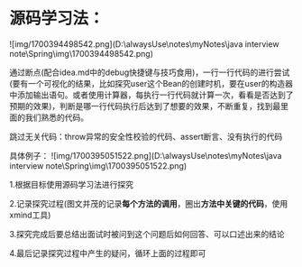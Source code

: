 # 源码学习法：

![img/1700394498542.png](D:\alwaysUse\notes\myNotes\java interview note\Spring\img\1700394498542.png)

通过断点(配合idea.md中的debug快捷键与技巧食用)，一行一行代码的进行尝试(要有一个可视化的结果，比如探究user这个Bean的创建时机，要在user的构造器中添加输出语句。或者使用计算器，每执行一行代码就计算一次，看看是否达到了预期的效果)，判断是哪一行代码执行后达到了想要的效果，不断重复，找到最里面的我们熟悉的代码。

跳过无关代码：throw异常的安全性校验的代码、assert断言、没有执行的代码

具体例子：
![img/1700395051522.png](D:\alwaysUse\notes\myNotes\java interview note\Spring\img\1700395051522.png)

1.根据目标使用源码学习法进行探究

2.记录探究过程(图文并茂的记录**每个方法的调用**，圈出**方法中关键的代码**，使用xmind工具)

3.探究完成后要总结出面试时被问到这个问题后如何回答、可以口述出来的结论

4.最后记录探究过程中产生的疑问，循环上面的过程即可